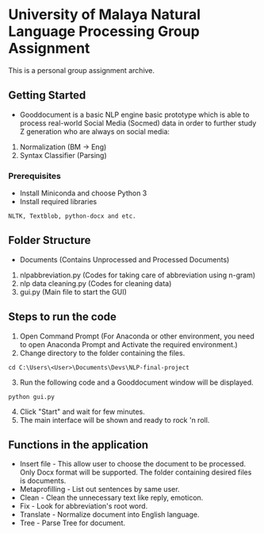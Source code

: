 # University of Malaya Natural Language Processing Group Assignment

This is a personal group assignment archive.

## Getting Started

* Gooddocument is a basic NLP engine basic prototype which is able to process real-world Social Media (Socmed) data in order to further study Z generation who are always on social media:
1. Normalization (BM -> Eng)
2. Syntax Classifier (Parsing)

### Prerequisites

* Install Miniconda and choose Python 3
* Install required libraries

```
NLTK, Textblob, python-docx and etc.
```



## Folder Structure
 * Documents (Contains Unprocessed and Processed Documents)
 1. nlpabbreviation.py (Codes for taking care of abbreviation using n-gram)
 2. nlp data cleaning.py (Codes for cleaning data)
 3. gui.py (Main file to start the GUI)

 ## Steps to run the code
 1. Open Command Prompt (For Anaconda or other environment, you need to open Anaconda Prompt and Activate the required environment.)
 2. Change directory to the folder containing the files.
 ```
 cd C:\Users\<User>\Documents\Devs\NLP-final-project
 ```
 3. Run the following code and a Gooddocument window will be displayed.
 
 ```
 python gui.py
 ```
 4. Click "Start" and wait for few minutes.
 5. The main interface will be shown and ready to rock 'n roll.

## Functions in the application
* Insert file - This allow user to choose the document to be processed. Only Docx format will be supported. The folder containing desired files is documents.
* Metaprofilling - List out sentences by same user.
* Clean - Clean the unnecessary text like reply, emoticon.
* Fix - Look for abbreviation's root word.
* Translate - Normalize document into English language.
* Tree - Parse Tree for document.

